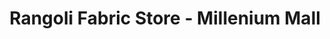 ---
title: "Rangoli Fabric Store - Millenium Mall"
url: /karachi/rangoli-fabric-store-millenium-mall/
shop: Kleidung
---